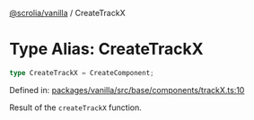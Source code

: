 [@scrolia/vanilla](../README.md) / CreateTrackX

# Type Alias: CreateTrackX

```ts
type CreateTrackX = CreateComponent;
```

Defined in: [packages/vanilla/src/base/components/trackX.ts:10](https://github.com/alpheusday/scrolia/blob/a1d15b8008e894d5dd6b0e61a1c2164d92ca7b98/packages/vanilla/src/base/components/trackX.ts#L10)

Result of the `createTrackX` function.
